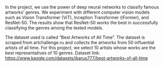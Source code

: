 In the project, we use the power of deep neural networks to classify famous artworks’ genres. We experiment with different computer vision models such as Vision Transformer (ViT), Inception Transformer (iFormer), and ResNet-50. The results show that ResNet-50 works the best in successfully classifying the genres among the tested models.

The dataset used is called “Best Artworks of All Time”. The dataset is scraped from artchallenge.ru and collects the artworks from 50 influential artists of all time. For this project, we select 10 artists whose works are the best representatives of 10 genres. Dataset link: https://www.kaggle.com/datasets/ikarus777/best-artworks-of-all-time
